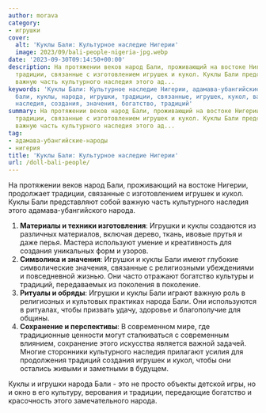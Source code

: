```yaml
---
author: morava
category:
- игрушки
cover:
  alt: 'Куклы Бали: Культурное наследие Нигерии'
  image: 2023/09/bali-people-nigeria-jpg.webp
date: '2023-09-30T09:14:50+00:00'
description: На протяжении веков народ Бали, проживающий на востоке Нигерии, продолжает
  традиции, связанные с изготовлением игрушек и кукол. Куклы Бали представляют собой
  важную часть культурного наследия этого ад...
keywords: 'Куклы Бали: Культурное наследие Нигерии, адамава-убангийские-народы, нигерия,
  бали, куклы, народа, игрушки, традиции, связанные, игрушек, кукол, важную, культурного,
  наследия, создания, значения, богатство, традиций'
summary: На протяжении веков народ Бали, проживающий на востоке Нигерии, продолжает
  традиции, связанные с изготовлением игрушек и кукол. Куклы Бали представляют собой
  важную часть культурного наследия этого ад...
tag:
- адамава-убангийские-народы
- нигерия
title: 'Куклы Бали: Культурное наследие Нигерии'
url: /doll-bali-people/
---
```


На протяжении веков народ Бали, проживающий на востоке Нигерии, продолжает традиции, связанные с изготовлением игрушек и кукол. Куклы Бали представляют собой важную часть культурного наследия этого адамава-убангийского народа.

1. **Материалы и техники изготовления**: Игрушки и куклы создаются из различных материалов, включая дерево, ткань, ивовые прутья и даже перья. Мастера используют умение и креативность для создания уникальных форм и узоров.
1. **Символика и значения**: Игрушки и куклы Бали имеют глубокие символические значения, связанные с религиозными убеждениями и повседневной жизнью. Они часто отражают богатство культуры и традиций, передаваемых из поколения в поколение.
1. **Ритуалы и обряды**: Игрушки и куклы Бали играют важную роль в религиозных и культовых практиках народа Бали. Они используются в ритуалах, чтобы призвать удачу, здоровье и благополучие для общины.
1. **Сохранение и перспективы**: В современном мире, где традиционные ценности могут сталкиваться с современным влиянием, сохранение этого искусства является важной задачей. Многие сторонники культурного наследия прилагают усилия для продолжения традиций создания игрушек и кукол, чтобы они остались живыми и заметными в будущем.

Куклы и игрушки народа Бали \- это не просто объекты детской игры, но и окно в его культуру, верования и традиции, передающие богатство и красочность этого замечательного народа.